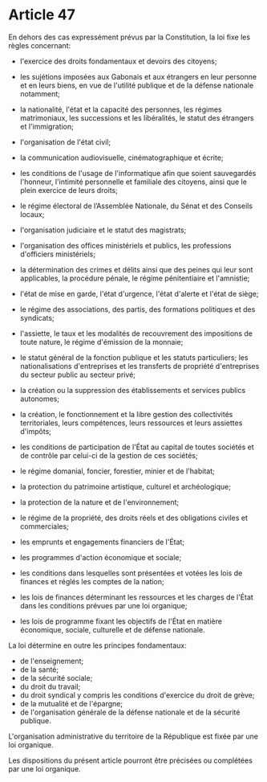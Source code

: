 # Article 47

En dehors des cas expressément prévus par la Constitution, la loi fixe les règles concernant:

- l'exercice des droits fondamentaux et devoirs des citoyens;

- les sujétions imposées aux Gabonais et aux étrangers en leur personne et en leurs biens, en vue de l'utilité publique et de la défense nationale notamment;

- la nationalité, l'état et la capacité des personnes, les régimes matrimoniaux, les successions et les libéralités, le statut des étrangers et l'immigration;

- l'organisation de l'état civil;

- la communication audiovisuelle, cinématographique et écrite;

- les conditions de l'usage de l'informatique afin que soient sauvegardés l'honneur, l'intimité personnelle et familiale des citoyens, ainsi que le plein exercice de leurs droits;

- le régime électoral de l’Assemblée Nationale, du Sénat et des Conseils locaux;

- l'organisation judiciaire et le statut des magistrats;

- l'organisation des offices ministériels et publics, les professions d'officiers ministériels;

- la détermination des crimes et délits ainsi que des peines qui leur sont applicables, la procédure pénale, le régime pénitentiaire et l'amnistie;

- l'état de mise en garde, l'état d'urgence, l'état d'alerte et l'état de siège;

- le régime des associations, des partis, des formations politiques et des syndicats;

- l'assiette, le taux et les modalités de recouvrement des impositions de toute nature, le régime d'émission de la monnaie;

- le statut général de la fonction publique et les statuts particuliers; les nationalisations d'entreprises et les transferts de propriété d'entreprises du secteur public au secteur privé;

- la création ou la suppression des établissements et services publics autonomes;

- la création, le fonctionnement et la libre gestion des collectivités territoriales, leurs compétences, leurs ressources et leurs assiettes d'impôts;

- les conditions de participation de l'État au capital de toutes sociétés et de contrôle par celui-ci de la gestion de ces sociétés;

- le régime domanial, foncier, forestier, minier et de l'habitat;

- la protection du patrimoine artistique, culturel et archéologique;

- la protection de la nature et de l'environnement;

- le régime de la propriété, des droits réels et des obligations civiles et commerciales;

- les emprunts et engagements financiers de l'État;

- les programmes d'action économique et sociale;

- les conditions dans lesquelles sont présentées et votées les lois de finances et réglés les comptes de la nation;

- les lois de finances déterminant les ressources et les charges de l'État dans les conditions prévues par une loi organique;

- les lois de programme fixant les objectifs de l'État en matière économique, sociale, culturelle et de défense nationale.

La loi détermine en outre les principes fondamentaux:

- de l'enseignement;
- de la santé;
- de la sécurité sociale;
- du droit du travail;
- du droit syndical y compris les conditions d'exercice du droit de grève;
- de la mutualité et de l'épargne;
- de l'organisation générale de la défense nationale et de la sécurité publique.

L'organisation administrative du territoire de la République est fixée par une loi organique.

Les dispositions du présent article pourront être précisées ou complétées par une loi organique.